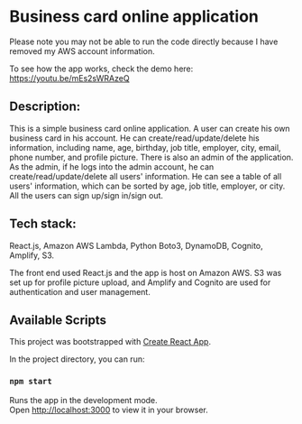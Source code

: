 # Business card online application 

Please note you may not be able to run the code directly because I have removed my AWS account information.

To see how the app works, check the demo here: https://youtu.be/mEs2sWRAzeQ

## Description:
This is a simple business card online application. A user can create his own business card in his account. He can create/read/update/delete his information, including name, age, birthday, job title, employer, city, email, phone number, and profile picture. There is also an admin of the application. As the admin, if he logs into the admin account, he can create/read/update/delete all users' information. He can see a table of all users' information, which can be sorted by age, job title, employer, or city. All the users can sign up/sign in/sign out.

## Tech stack:
React.js, Amazon AWS Lambda, Python Boto3, DynamoDB, Cognito, Amplify, S3.

The front end used React.js and the app is host on Amazon AWS. S3 was set up for profile picture upload, and Amplify and Cognito are used for authentication and user management.




## Available Scripts

This project was bootstrapped with [Create React App](https://github.com/facebook/create-react-app).

In the project directory, you can run:

### `npm start`

Runs the app in the development mode.\
Open [http://localhost:3000](http://localhost:3000) to view it in your browser.




